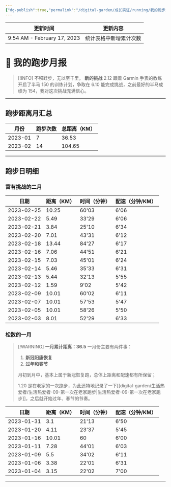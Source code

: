 ```yaml
---
{"dg-publish":true,"permalink":"/digital-garden/成长实证/running/我的跑步月报/","noteIcon":"1"}
---
```



| 更新时间                        | 更新内容        |
| --------------------------- | ----------- |
| 9:54 AM - February 17, 2023 | 统计表格中新增累计次数 |


# 🏃 我的跑步月报

> [!INFO] 不积跬步，无以至千里。
> **新的挑战**
> 2.12 跟着 Garmin 手表的教练开启了半马 150 的训练计划，争取在 6.10 能完成挑战，之前最好的半马成绩为 154，我对这次挑战充满信心。

---

## 跑步距离月汇总

| 月份      | 跑步次数 | 总距离（KM） |
| ------- | ---- | ------- |
| 2023-01 | 7    | 36.53   |
| 2023-02 | 14   | 104.65  |


---

## 跑步日明细

### 富有挑战的二月

| 日期         | 距离（KM） | 时间（分钟） | 配速（分钟/KM） |
| ---------- | ------ | ------ | --------- |
| 2023-02-25 | 10.25  | 60'03  | 6'06      |
| 2023-02-22 | 5.49   | 33'29  | 6'06      |
| 2023-02-21 | 3.84   | 25'10  | 6'34      |
| 2023-02-20 | 7.01   | 43'31  | 6'12      |
| 2023-02-18 | 13.44  | 84'27  | 6'17      |
| 2023-02-16 | 7.06   | 44'51  | 6'21      |
| 2023-02-15 | 7.03   | 45'01  | 6'24      |
| 2023-02-14 | 5.46   | 35'33  | 6'31      |
| 2023-02-13 | 5.44   | 32'13  | 5'55      |
| 2023-02-12 | 1.59   | 9'02   | 5'42      |
| 2023-02-09 | 10.01  | 60'02  | 6'11      |
| 2023-02-07 | 10.01  | 57'53  | 5'47      |
| 2023-02-05 | 10.01  | 58'26  | 5'50      |
| 2023-02-03 | 8.01   | 52'29  | 6'33      |


### 松散的一月

> [!WARNING] **一月累计距离：36.5**
> 一月份主要有两件事：
>
> 1. **新冠阳康恢复**
> 2. **过年和春节**
>
> 月初到月中，基本上属于新冠恢复跑，总体上距离和配速都有所保留；
>
> 1.20 是在老家的一次跑步，为此还特地记录了一下[[digital-garden/生活热爱者/生活热爱者-09-第一次在老家跑步\|生活热爱者-09-第一次在老家跑步]]，之后就开始过年、春节的节奏。

| 日期         | 距离（KM） | 时间（分钟） | 配速（分钟/KM） |
| ---------- | ------ | ------ | --------- |
| 2023-01-31 | 3.1    | 21'13  | 6'50      |
| 2023-01-20 | 4.11   | 23'37  | 5'45      |
| 2023-01-16 | 10.01  | 60     | 6'00      |
| 2023-01-11 | 7.28   | 44'01  | 6'03      |
| 2023-01-09 | 5.5    | 34'02  | 6'11      |
| 2023-01-06 | 3.38   | 22'01  | 6'31      |
| 2023-01-04 | 3.15   | 22'02  | 7'00      |


---
